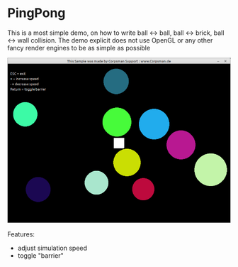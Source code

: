 # PingPong

This is a most simple demo, on how to write ball <-> ball, ball <-> brick, ball <-> wall collision. The demo explicit does not use OpenGL or any other fancy render engines to be as simple as possible

![](preview.png)

Features: 
- adjust simulation speed
- toggle "barrier"
